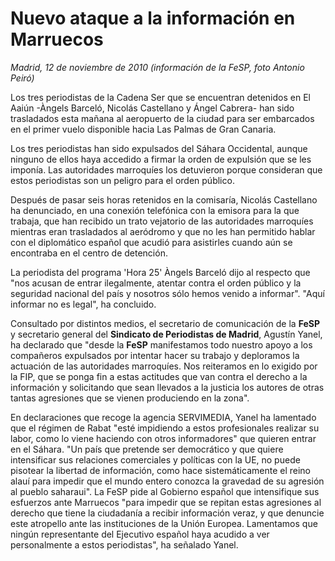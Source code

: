 # Nuevo ataque a la información en Marruecos

*Madrid, 12 de noviembre de 2010 (información de la FeSP, foto Antonio Peiró)*

Los tres periodistas de la Cadena Ser que se encuentran detenidos en El Aaiún -Àngels Barceló, Nicolás Castellano y Ángel Cabrera- han sido trasladados esta mañana al aeropuerto de la ciudad para ser embarcados en el primer vuelo disponible hacia Las Palmas de Gran Canaria.

Los tres periodistas han sido expulsados del Sáhara Occidental, aunque ninguno de ellos haya accedido a firmar la orden de expulsión que se les imponía. Las autoridades marroquíes los detuvieron porque consideran que estos periodistas son un peligro para el orden público.

Después de pasar seis horas retenidos en la comisaría, Nicolás Castellano ha denunciado, en una conexión telefónica con la emisora para la que trabaja, que han recibido un trato vejatorio de las autoridades marroquíes mientras eran trasladados al aeródromo y que no les han permitido hablar con el diplomático español que acudió para asistirles cuando aún se encontraba en el centro de detención.

La periodista del programa 'Hora 25' Àngels Barceló dijo al respecto que "nos acusan de entrar ilegalmente, atentar contra el orden público y la seguridad nacional del país y nosotros sólo hemos venido a informar". "Aquí informar no es legal", ha concluido.

Consultado por distintos medios, el secretario de comunicación de la **FeSP** y secretario general del **Sindicato de Periodistas de Madrid**, Agustín Yanel, ha declarado que "desde la **FeSP** manifestamos todo nuestro apoyo a los compañeros expulsados por intentar hacer su trabajo y deploramos la actuación de las autoridades marroquíes. Nos reiteramos en lo exigido por la FIP, que se ponga fin a estas actitudes que van contra el derecho a la información y solicitando que sean llevados a la justicia los autores de otras tantas agresiones que se vienen produciendo en la zona".

En declaraciones que recoge la agencia SERVIMEDIA, Yanel ha lamentado que el régimen de Rabat "esté impidiendo a estos profesionales realizar su labor, como lo viene haciendo con otros informadores" que quieren entrar en el Sáhara. "Un país que pretende ser democrático y que quiere intensificar sus relaciones comerciales y políticas con la UE, no puede pisotear la libertad de información, como hace sistemáticamente el reino alauí para impedir que el mundo entero conozca la gravedad de su agresión al pueblo saharaui". La FeSP pide al Gobierno español que intensifique sus esfuerzos ante Marruecos "para impedir que se repitan estas agresiones al derecho que tiene la ciudadanía a recibir información veraz, y que denuncie este atropello ante las instituciones de la Unión Europea. Lamentamos que ningún representante del Ejecutivo español haya acudido a ver personalmente a estos periodistas", ha señalado Yanel.
